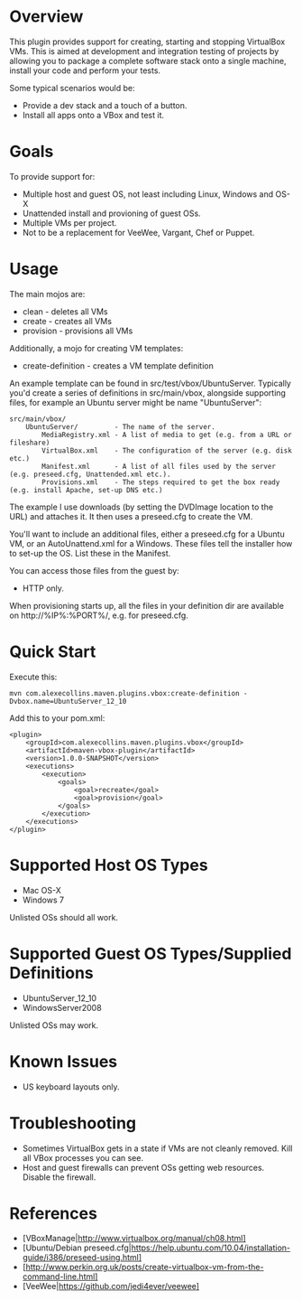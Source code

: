 Overview
===
This plugin provides support for creating, starting and stopping VirtualBox VMs. This is aimed at development and integration testing of projects by allowing you to package a complete software stack onto a single machine, install your code and perform your tests.

Some typical scenarios would be:

* Provide a dev stack and a touch of a button.
* Install all apps onto a VBox and test it.

Goals
===
To provide support for:

* Multiple host and guest OS, not least including Linux, Windows and OS-X
* Unattended install and provioning of guest OSs.
* Multiple VMs per project.
* Not to be a replacement for VeeWee, Vargant, Chef or Puppet.

Usage
===
The main mojos are:

* clean - deletes all VMs
* create - creates all VMs
* provision - provisions all VMs

Additionally, a mojo for creating VM templates:

* create-definition - creates a VM template definition

An example template can be found in src/test/vbox/UbuntuServer. Typically you'd create a series of definitions in src/main/vbox, alongside supporting files, for example an Ubuntu server might be name "UbuntuServer":

    src/main/vbox/
        UbuntuServer/         - The name of the server.
            MediaRegistry.xml - A list of media to get (e.g. from a URL or fileshare)
            VirtualBox.xml    - The configuration of the server (e.g. disk etc.)
            Manifest.xml      - A list of all files used by the server (e.g. preseed.cfg, Unattended.xml etc.).
            Provisions.xml    - The steps required to get the box ready (e.g. install Apache, set-up DNS etc.)

The example I use downloads (by setting the DVDImage location to the URL) and attaches it. It then uses a preseed.cfg to create the VM.

You'll want to include an additional files, either a preseed.cfg for a Ubuntu VM, or an AutoUnattend.xml for a Windows. These files tell the installer how to set-up the OS. List these in the Manifest.

You can access those files from the guest by:

* HTTP only.

When provisioning starts up, all the files in your definition dir are available on http://%IP%:%PORT%/, e.g. for preseed.cfg.

Quick Start
===
Execute this:

    mvn com.alexecollins.maven.plugins.vbox:create-definition -Dvbox.name=UbuntuServer_12_10

Add this to your pom.xml:

    <plugin>
        <groupId>com.alexecollins.maven.plugins.vbox</groupId>
        <artifactId>maven-vbox-plugin</artifactId>
        <version>1.0.0-SNAPSHOT</version>
        <executions>
            <execution>
                <goals>
                    <goal>recreate</goal>
                    <goal>provision</goal>
                </goals>
            </execution>
        </executions>
    </plugin>

Supported Host OS Types
===
* Mac OS-X
* Windows 7

Unlisted OSs should all work.

Supported Guest OS Types/Supplied Definitions
===
* UbuntuServer_12_10
* WindowsServer2008

Unlisted OSs may work.

Known Issues
===
* US keyboard layouts only.

Troubleshooting
===
* Sometimes VirtualBox gets in a state if VMs are not cleanly removed. Kill all VBox processes you can see.
* Host and guest firewalls can prevent OSs getting web resources. Disable the firewall.

References
===
* [VBoxManage|http://www.virtualbox.org/manual/ch08.html]
* [Ubuntu/Debian preseed.cfg|https://help.ubuntu.com/10.04/installation-guide/i386/preseed-using.html]
* [http://www.perkin.org.uk/posts/create-virtualbox-vm-from-the-command-line.html]
* [VeeWee|https://github.com/jedi4ever/veewee]
